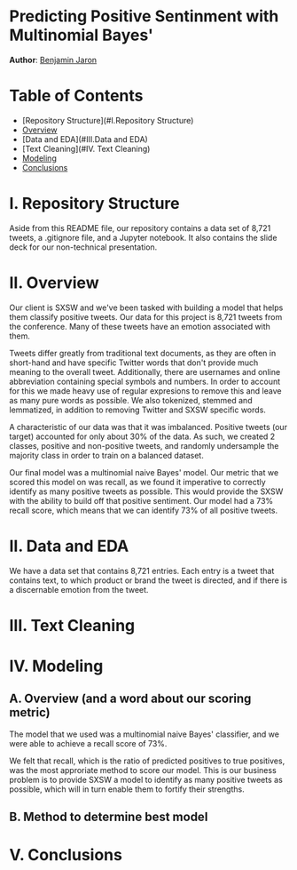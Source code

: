 # Predicting Positive Sentinment with Multinomial Bayes'

**Author**: [Benjamin Jaron](mailto:bmjaron@gmail.com)

# Table of Contents
* [Repository Structure](#I.Repository Structure)
* [Overview](#II.Overview)
* [Data and EDA](#III.Data and EDA)
* [Text Cleaning](#IV. Text Cleaning)
* [Modeling](#V.Modeling)
* [Conclusions](#VI.Conclusions)

# I. Repository Structure

Aside from this README file, our repository contains a data set of 8,721 tweets, a .gitignore file, and a Jupyter notebook. It also contains the slide deck for our non-technical presentation. 

# II. Overview

Our client is SXSW and we've been tasked with building a model that helps them classify positive tweets. Our data for this project is 8,721 tweets from the conference. Many of these tweets have an emotion associated with them. 

Tweets differ greatly from traditional text documents, as they are often in short-hand and have specific Twitter words that don't provide much meaning to the overall tweet. Additionally, there are usernames and online abbreviation containing special symbols and numbers. In order to account for this we made heavy use of regular expresions to remove this and leave as many pure words as possible. We also tokenized, stemmed and lemmatized, in addition to removing Twitter and SXSW specific words. 

A characteristic of our data was that it was imbalanced. Positive tweets (our target) accounted for only about 30% of the data. As such, we created 2 classes, positive and non-positive tweets, and randomly undersample the majority class in order to train on a balanced dataset. 

Our final model was a multinomial naive Bayes' model. Our metric that we scored this model on was recall, as we found it imperative to correctly identify as many positive tweets as possible. This would provide the SXSW with the ability to build off that positive sentiment. Our model had a 73% recall score, which means that we can identify 73% of all positive tweets.

# II. Data and EDA

We have a data set that contains 8,721 entries. Each entry is a tweet that contains text, to which product or brand the tweet is directed, and if there is a discernable emotion from the tweet.

# III. Text Cleaning

# IV. Modeling

## A. Overview (and a word about our scoring metric)

The model that we used was a multinomial naive Bayes' classifier, and we were able to achieve a recall score of 73%. 

We felt that recall, which is the ratio of predicted positives to true positives, was the most approriate method to score our model. This is our business problem is to provide SXSW a model to identify as many positive tweets as possible, which will in turn enable them to fortify their strengths.

## B. Method to determine best model

# V. Conclusions 

